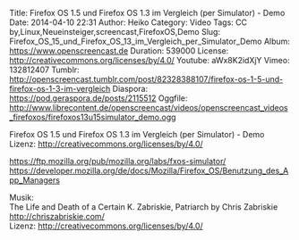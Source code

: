 Title: Firefox OS 1.5 und Firefox OS 1.3 im Vergleich (per Simulator) - Demo
Date: 2014-04-10 22:31
Author: Heiko
Category: Video
Tags: CC by,Linux,Neueinsteiger,screencast,FirefoxOS,Demo
Slug: Firefox_OS_15_und_Firefox_OS_13_im_Vergleich_per_Simulator_Demo
Album: https://www.openscreencast.de
Duration: 539000
License: http://creativecommons.org/licenses/by/4.0/
Youtube: aWx8K2idXjY
Vimeo: 132812407
Tumblr: http://openscreencast.tumblr.com/post/82328388107/firefox-os-1-5-und-firefox-os-1-3-im-vergleich
Diaspora: https://pod.geraspora.de/posts/2115512
Oggfile: http://www.librecontent.de/openscreencast/videos/openscreencast_videos_firefoxos/firefoxos13u15simulator_demo.ogg

Firefox OS 1.5 und Firefox OS 1.3 im Vergleich (per Simulator) - Demo  
Lizenz: <http://creativecommons.org/licenses/by/4.0/>  
  
<https://ftp.mozilla.org/pub/mozilla.org/labs/fxos-simulator/>  
<https://developer.mozilla.org/de/docs/Mozilla/Firefox_OS/Benutzung_des_App_Managers>  
  
Musik:  
The Life and Death of a Certain K. Zabriskie, Patriarch by Chris Zabriskie
<http://chriszabriskie.com/>  
Lizenz: <http://creativecommons.org/licenses/by/4.0/>

